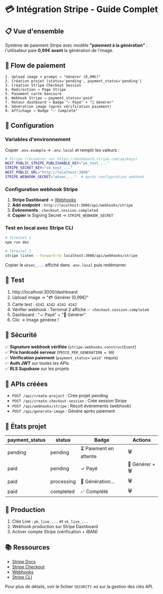 # 💳 Intégration Stripe - Guide Complet

## 📋 Vue d'ensemble

Système de paiement Stripe avec modèle **"paiement à la génération"** : l'utilisateur paie **0,99€ avant** la génération de l'image.

## 🎯 Flow de paiement

```
1. Upload image + prompt → "Générer (0,99€)"
2. Création projet (status='pending', payment_status='pending')
3. Création Stripe Checkout Session
4. Redirection → Page Stripe
5. Paiement carte bancaire
6. Webhook Stripe → payment_status='paid'
7. Retour dashboard → Badge "✓ Payé" + "🎨 Générer"
8. Génération image (après vérification paiement)
9. Affichage → Badge "✅ Complété"
```

## 🔧 Configuration

### Variables d'environnement

Copier `.env.example` → `.env.local` et remplir les valeurs :

```bash
# Stripe (récupérer sur https://dashboard.stripe.com/apikeys)
NEXT_PUBLIC_STRIPE_PUBLISHABLE_KEY="pk_test_..."
STRIPE_SECRET_KEY="sk_test_..."
NEXT_PUBLIC_URL="http://localhost:3000"
STRIPE_WEBHOOK_SECRET="whsec_..."  # Après configuration webhook
```

### Configuration webhook Stripe

1. **Stripe Dashboard** → [Webhooks](https://dashboard.stripe.com/test/webhooks)
2. **Add endpoint** : `http://localhost:3000/api/webhooks/stripe`
3. **Événements** : `checkout.session.completed`
4. **Copier** le Signing Secret → `STRIPE_WEBHOOK_SECRET`

### Test en local avec Stripe CLI

```bash
# Terminal 1
npm run dev

# Terminal 2
stripe listen --forward-to localhost:3000/api/webhooks/stripe
```

Copier le `whsec_...` affiché dans `.env.local` puis redémarrer.

## 🧪 Test

1. http://localhost:3000/dashboard
2. Upload image → "💳 Générer (0,99€)"
3. Carte test : `4242 4242 4242 4242`
4. Vérifier webhook : Terminal 2 affiche `✅ checkout.session.completed`
5. Dashboard : "✓ Payé" + "🎨 Générer"
6. Clic → Image générée !

## 🔐 Sécurité

✅ **Signature webhook vérifiée** (`stripe.webhooks.constructEvent`)  
✅ **Prix hardcodé serveur** (`PRICE_PER_GENERATION = 99`)  
✅ **Vérification paiement** (`payment_status='paid'` requis)  
✅ **Auth JWT** sur toutes les APIs  
✅ **RLS Supabase** sur les projets

## 📁 APIs créées

- `POST /api/create-project` : Crée projet pending
- `POST /api/create-checkout-session` : Crée session Stripe
- `POST /api/webhooks/stripe` : Reçoit événements (webhook)
- `POST /api/generate-image` : Génère après paiement

## 🎨 États projet

| payment_status | status | Badge | Actions |
|---|---|---|---|
| pending | pending | ⏳ Paiement en attente | 🗑️ |
| paid | pending | ✓ Payé | 🎨 Générer + 🗑️ |
| paid | processing | 🎨 Génération... | 🗑️ |
| paid | completed | ✅ Complété | 🗑️ |

## 🚀 Production

1. Clés Live : `pk_live_...` et `sk_live_...`
2. Webhook production sur Stripe Dashboard
3. Activer compte Stripe (vérification + IBAN)

## 📚 Ressources

- [Stripe Docs](https://stripe.com/docs)
- [Stripe Checkout](https://stripe.com/docs/payments/checkout)
- [Webhooks](https://stripe.com/docs/webhooks)
- [Stripe CLI](https://stripe.com/docs/stripe-cli)

Pour plus de détails, voir le fichier `SECURITY.md` sur la gestion des clés API.
